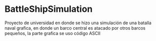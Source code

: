 # BattleShipSimulation
Proyecto de universidad en donde se hizo una simulación de una batalla naval grafica, en donde un barco central es atacado por otros barcos pequeños, la parte grafica se uso código ASCII
